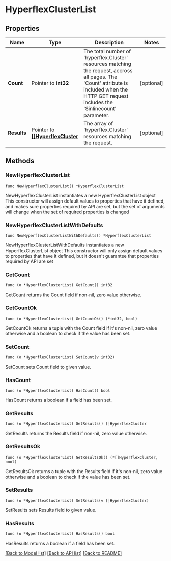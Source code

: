 # HyperflexClusterList

## Properties

Name | Type | Description | Notes
------------ | ------------- | ------------- | -------------
**Count** | Pointer to **int32** | The total number of &#39;hyperflex.Cluster&#39; resources matching the request, accross all pages. The &#39;Count&#39; attribute is included when the HTTP GET request includes the &#39;$inlinecount&#39; parameter. | [optional] 
**Results** | Pointer to [**[]HyperflexCluster**](hyperflex.Cluster.md) | The array of &#39;hyperflex.Cluster&#39; resources matching the request. | [optional] 

## Methods

### NewHyperflexClusterList

`func NewHyperflexClusterList() *HyperflexClusterList`

NewHyperflexClusterList instantiates a new HyperflexClusterList object
This constructor will assign default values to properties that have it defined,
and makes sure properties required by API are set, but the set of arguments
will change when the set of required properties is changed

### NewHyperflexClusterListWithDefaults

`func NewHyperflexClusterListWithDefaults() *HyperflexClusterList`

NewHyperflexClusterListWithDefaults instantiates a new HyperflexClusterList object
This constructor will only assign default values to properties that have it defined,
but it doesn't guarantee that properties required by API are set

### GetCount

`func (o *HyperflexClusterList) GetCount() int32`

GetCount returns the Count field if non-nil, zero value otherwise.

### GetCountOk

`func (o *HyperflexClusterList) GetCountOk() (*int32, bool)`

GetCountOk returns a tuple with the Count field if it's non-nil, zero value otherwise
and a boolean to check if the value has been set.

### SetCount

`func (o *HyperflexClusterList) SetCount(v int32)`

SetCount sets Count field to given value.

### HasCount

`func (o *HyperflexClusterList) HasCount() bool`

HasCount returns a boolean if a field has been set.

### GetResults

`func (o *HyperflexClusterList) GetResults() []HyperflexCluster`

GetResults returns the Results field if non-nil, zero value otherwise.

### GetResultsOk

`func (o *HyperflexClusterList) GetResultsOk() (*[]HyperflexCluster, bool)`

GetResultsOk returns a tuple with the Results field if it's non-nil, zero value otherwise
and a boolean to check if the value has been set.

### SetResults

`func (o *HyperflexClusterList) SetResults(v []HyperflexCluster)`

SetResults sets Results field to given value.

### HasResults

`func (o *HyperflexClusterList) HasResults() bool`

HasResults returns a boolean if a field has been set.


[[Back to Model list]](../README.md#documentation-for-models) [[Back to API list]](../README.md#documentation-for-api-endpoints) [[Back to README]](../README.md)



